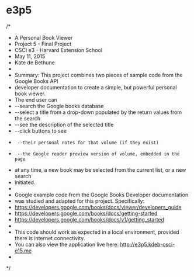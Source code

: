 # e3p5

/* 
 * A Personal Book Viewer
 * Project 5 - Final Project
 * CSCI e3 - Harvard Extension School
 * May 11, 2015
 * Kate de Bethune
 *
 * Summary: This project combines two pieces of sample code from the Google Books API
 * developer documentation to create a simple, but powerful personal book viewer.
 * The end user can 
 *  --search the Google books database 
 *  --select a title from a drop-down populated by the return values from the search
 *  --see the description of the selected title
 *  --click buttons to see
 *		--their personal notes for that volume (if they exist)
 *		--the Google reader preview version of volume, embedded in the page
 *  at any time, a new book may be selected from the current list, or a new search
 *  initiated.
 *
 *  Google example code from the Google Books Developer documentation 
 *  was studied and adapted for this project. Specifically:
 *  https://developers.google.com/books/docs/viewer/developers_guide
 *  https://developers.google.com/books/docs/getting-started
 *  https://developers.google.com/books/docs/v1/getting_started
 *
 *  This code should work as expected in a local environment, provided there is internet connectivity.
 *  You can also view the application live here: http://e3p5.kdeb-csci-e15.me
 *
 */
